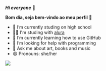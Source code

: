 **_Hi everyone_** 💜

**Bom dia, seja bem-vindo ao meu perfil** 👑

- 🔭 I’m currently studing on high school
- 🧑‍💻 I'm studing with [alura](https//www.alura.com.br)
- 🌱 I’m currently learning how to use GitHub
- 🤔 I’m looking for help with programming
- 💬 Ask me about art, books and music
- 😄 Pronouns: she/her

![](https://media1.tenor.com/m/609sc-UxciwAAAAC/dancing-oshi-no-ko.gif)

